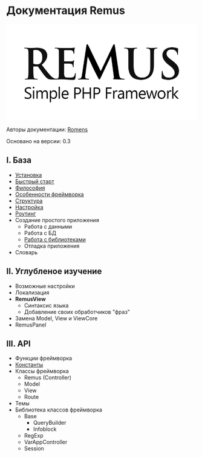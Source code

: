 Документация Remus
================

![Remus Logo](https://github.com/RomensTeam/Remus/blob/documentation/documentation/images/RemusLogo.png?raw=true)

Авторы документации: [Romens](https://github.com/Romens)

Основано на версии: 0.3

## I. База ##

- [Установка](https://github.com/RomensTeam/Remus/blob/documentation/documentation/base/install.md)
- [Быстрый старт](https://github.com/RomensTeam/Remus/blob/documentation/documentation/base/getting-started.md)
- [Философия](https://github.com/RomensTeam/Remus/blob/documentation/documentation/base/philosophy.md)
- [Особенности фреймворка](https://github.com/RomensTeam/Remus/blob/documentation/documentation/base/features.md) 
- [Структура](https://github.com/RomensTeam/Remus/blob/documentation/documentation/base/structure.md)
- [Настройка](https://github.com/RomensTeam/Remus/blob/documentation/documentation/base/settings.md)
- [Роутинг](https://github.com/RomensTeam/Remus/blob/documentation/documentation/base/routing.md) 
- Создание простого приложения
	- Работа с данными
	- Работа с БД
	- [Работа с библиотеками](https://github.com/RomensTeam/Remus/blob/documentation/documentation/base/create-app-library.md)
	- Отладка приложения
- Словарь

## II. Углубленое изучение ##

- Возможные настройки
- Локализация
- **RemusView**
	- Синтаксис языка
	- Добавление своих обработчиков "фраз"
- Замена Model, View и ViewCore
- RemusPanel

## III. API ##
- Функции фреймворка
- [Константы](https://github.com/RomensTeam/Remus/blob/documentation/documentation/api/constants.md)
- Классы фреймворка
	- Remus (Controller)
	- Model
	- View
	- Route
- Темы
- Библиотека классов фреймворка
	- Base
		-  QueryBuilder
		-  Infoblock
	- RegExp
	- VarAppController
	- Session

